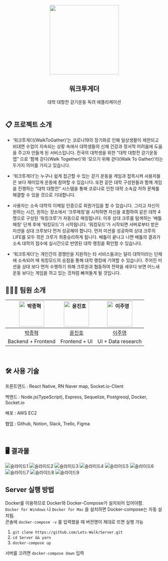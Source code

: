 <div align="center">
    <img src="https://user-images.githubusercontent.com/76427521/146710279-14923195-3b7d-48eb-ae60-aa8e30158e41.png" width="220" height="220">
</div>

<div align="center">
    <h2>워크투게더</h2>
    대학 대항전 걷기운동 독려 애플리케이션
</div>
<br>

## 📋 프로젝트 소개

- ‘워크투게더(WalkToGather)’는 코로나19의 장기화로 인해 일상생활이 제한되고 비대면 수업이 지속되는 상황 속에서 대학생들의 신체 건강과 정서적 어려움에 도움을 주고자 만들게 된 서비스입니다. 전국의 대학생을 위한 “대학 대항전 걷기운동 앱” 으로 ‘함께 걷다(Walk Together)’와 ‘모으기 위해 걷다(Walk To Gather)’라는 두가지 의미를 가지고 있습니다.

- ‘워크투게더’는 누구나 쉽게 접근할 수 있는 걷기 운동을 게임과 접목시켜 사용자들은 보다 재미있게 운동에 참여할 수 있습니다. 또한 같은 대학 구성원들과 함께 게임을 진행하는 “대학 대항전” 시스템을 통해 코로나로 인한 대학 소속감 저하 문제를 해결할 수 있을 것으로 기대합니다.

- 사용자는 소속 대학의 이메일 인증으로 회원가입을 할 수 있습니다. 그리고 자신이 원하는 시간, 원하는 장소에서 ‘크루매칭’을 시작하면 자신을 포함하여 같은 대학 4명으로 구성된 ‘워킹크루’가 자동으로 매칭됩니다. 이후 상대 크루를 탐색하는 ‘배틀매칭’ 단계 후에 ‘워킹모드’가 시작됩니다. ‘워킹모드’가 시작되면 서버로부터 받은 미션을 상대 크루보다 먼저 성공해야 합니다. 먼저 미션을 성공하여 상대 크루의 LIFE를 모두 깎은 크루가 최종승리하게 됩니다. 배틀이 끝나고 나면 배틀의 결과가 소속 대학의 점수에 실시간으로 반영된 대학 랭킹을 확인할 수 있습니다.

- ‘워크투게더’는 개인간의 경쟁만을 지원하는 타 서비스들과는 달리 대학이라는 단체에 소속되어 매 워킹모드의 승점을 통해 대학 랭킹에 기여할 수 있습니다. 주어진 미션을 상대 보다 먼저 수행하기 위해 크루원과 협동하여 전략을 세우다 보면 어느새 운동 보다는 게임을 하고 있는 것처럼 빠져들게 될 것입니다.
  <br>

## 👨‍👦‍👦 팀원 소개

| <img alt="박종혁" src="https://avatars.githubusercontent.com/u/76427521?v=4" height="80"/> | <img alt="윤진호" src="https://avatars.githubusercontent.com/u/79308015?v=4" height="80"/> | <img alt="이주영" src="https://avatars.githubusercontent.com/u/74705447?v=4" height="80"/> |
| :----------------------------------------------------------------------------------------: | :----------------------------------------------------------------------------------------: | :----------------------------------------------------------------------------------------: |
|                            [박종혁](https://github.com/jjonyo)                             |                          [윤진호](https://github.com/jhyoon9705)                           |                          [이주영](https://github.com//jjjuurang)                           |
|                                     Backend + Frontend                                     |                                       Frontend + UI                                        |                                     UI + Data research                                     |

<br>

## 🛠 사용 기술

프론트엔드 : React Native, RN Naver map, Socket.io-Client

백엔드 : Node.js(TypeScript), Express, Sequelize, Postgresql, Docker, Socket.io

배포 : AWS EC2

협업 : Github, Notion, Slack, Trello, Figma

<br>

## 🖥 결과물

![슬라이드1](https://user-images.githubusercontent.com/76427521/146711801-dd82bb91-19e3-4356-bbd8-ab0ee7c4bf66.png)
![슬라이드2](https://user-images.githubusercontent.com/76427521/146711805-868c3c79-cbdf-42de-a58d-ac449de69429.png)
![슬라이드3](https://user-images.githubusercontent.com/76427521/146711815-3590709c-7255-41ae-9d8c-7264fbc869fd.png)
![슬라이드4](https://user-images.githubusercontent.com/76427521/146711818-deb67478-c1d3-46a9-ac41-345a4e97117c.png)
![슬라이드5](https://user-images.githubusercontent.com/76427521/146711820-cb241f56-e82b-4e48-9318-2059b9464221.png)
![슬라이드6](https://user-images.githubusercontent.com/76427521/146711821-ed0326b4-5c5a-4383-9030-08f02df3ee5b.png)
![슬라이드7](https://user-images.githubusercontent.com/76427521/146711823-79ec19a5-b7f0-4aa1-b0bc-fb1a3a9367d4.png)
![슬라이드8](https://user-images.githubusercontent.com/76427521/146711824-13c93df1-1f4b-4940-b3a6-ba85f279df0e.png)
![슬라이드9](https://user-images.githubusercontent.com/76427521/146711826-b5c2bf7b-4ee9-4f0f-a12f-eb3c6fd9c238.png)

## Server 실행 방법

Docker를 이용하므로 Docker와 Docker-Compose가 설치되어 있어야함.<br>
`Docker for Windows` 나 `Docker for Mac` 을 설치하면 Docker-compose는 자동 설치됨.<br>
콘솔에 `docker-compose -v` 를 입력했을 때 버전명이 제대로 뜨면 실행 가능

1. `git clone https://github.com/Lets-Walk/Server.git`
2. `cd Server && yarn`
3. `docker-compose up`

서버를 끄려면 `docker-compose down` 입력
